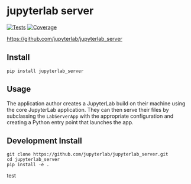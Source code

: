 # jupyterlab server

[![Tests](https://github.com/jupyterlab/jupyterlab_server/workflows/Tests/badge.svg)](https://github.com/jupyterlab/jupyterlab_server/actions?query=workflow%3ATests)
[![Coverage](https://codecov.io/gh/jupyterlab/jupyterlab_server/branch/master/graph/badge.svg)](https://codecov.io/gh/jupyterlab/jupyterlab_server)

https://github.com/jupyterlab/jupyterlab_server

## Install

`pip install jupyterlab_server`

## Usage
The application author creates a JupyterLab build on their machine
using the core JupyterLab application.  They can then serve their
files by subclassing the `LabServerApp` with the appropriate
configuration and creating a Python entry point that launches the app.


## Development Install

```
git clone https://github.com/jupyterlab/jupyterlab_server.git
cd jupyterlab_server
pip install -e .
```

test
